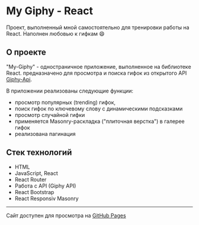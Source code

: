 # My Giphy - React

Проект, выполненный мной самостоятельно для тренировки работы на React. Наполнен любовью к гифкам :smile:
## О проекте

"My-Giphy" - одностраничное приложение, выполненное на библиотеке React. предназначено для просмотра и поиска гифок из открытого API [Giphy-Api](https://developers.giphy.com/).

В приложении реализованы следующие функции:
- просмотр популярных (trending) гифок,
- поиск гифок по ключевому слову с динамическими подсказками
- просмотр случайной гифки
- применяется Masonry-раскладка ("плиточная верстка") в галерее гифок
- реализована пагинация
## Стек технологий
- HTML
- JavaScript, React
- React Router
- Работа с API (Giphy API)
- React Bootstrap
- React Responsiv Masonry

---

Сайт доступен для просмотра на [GitHub Pages](https://epiphes.github.io/my-giphy-react)
